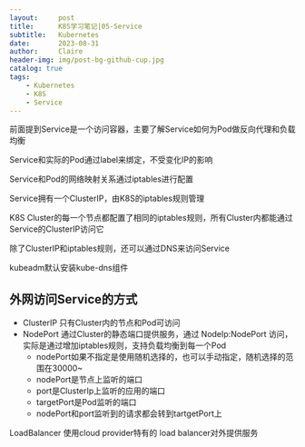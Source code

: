 ```yaml
---
layout:     post
title:      K8S学习笔记|05-Service
subtitle:   Kubernetes
date:       2023-08-31
author:     Claire
header-img: img/post-bg-github-cup.jpg
catalog: true
tags:
    - Kubernetes
    - K8S
    - Service
---
```


前面提到Service是一个访问容器，主要了解Service如何为Pod做反向代理和负载均衡

Service和实际的Pod通过label来绑定，不受变化IP的影响

Service和Pod的网络映射关系通过iptables进行配置

Service拥有一个ClusterIP，由K8S的iptables规则管理

K8S Cluster的每一个节点都配置了相同的iptables规则，所有Cluster内都能通过Service的ClusterIP访问它

除了ClusterIP和iptables规则，还可以通过DNS来访问Service

kubeadm默认安装kube-dns组件

## 外网访问Service的方式

- ClusterIP 只有Cluster内的节点和Pod可访问
- NodePort  通过Cluster的静态端口提供服务，通过 NodeIp:NodePort 访问，实际是通过增加iptables规则，支持负载均衡到每一个Pod
  - nodePort如果不指定是使用随机选择的，也可以手动指定，随机选择的范围在30000~
  - nodePort是节点上监听的端口
  - port是ClusterIp上监听的应用的端口
  - targetPort是Pod监听的端口
  - nodePort和port监听到的请求都会转到tartgetPort上

LoadBalancer 使用cloud provider特有的 load balancer对外提供服务
